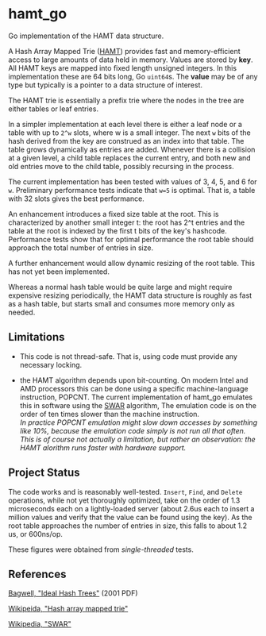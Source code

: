 # hamt_go

Go implementation of the HAMT data structure.

A Hash Array Mapped Trie ([HAMT][bagwell2001]) 
provides fast and memory-efficient access to large amounts of data held 
in memory.  Values are stored by **key**.  All HAMT keys are mapped into 
fixed length unsigned integers. In this implementation these are 64 bits
long, Go `uint64`s.  The **value** may be of any type but typically is a 
pointer to a data structure of interest.

The HAMT trie is essentially a prefix trie where the nodes in the tree
are either tables or leaf entries.

In a simpler implementation at each level there is either a leaf node
or a table with up to `2^w` slots, where w is a small 
integer.  The next `w` bits of the hash 
derived from the key are construed as an index into that table.  The
table grows dynamically as entries are added.  Whenever there is a 
collision at a given level, a child table replaces the current entry,
and both new and old entries move to the child table, possibly 
recursing in the process.

The current implementation has been tested with values of
3, 4, 5, and 6 for `w`.  Preliminary performance tests indicate 
that `w=5` is optimal.  That is, a table with 32 slots gives the best
performance.  

An enhancement introduces a fixed size table at the root.  This is
characterized by another small integer t: the root has 2^t entries
and the table at the root is indexed by the first t bits of the
key's hashcode.  Performance tests show that for optimal performance
the root table should approach the total number of entries in size.

A further enhancement would allow dynamic resizing of the root table.
This has not yet been implemented.

Whereas a normal hash table would be quite large and might
require expensive resizing periodically, the HAMT data structure is roughly 
as fast as a hash table, but starts small and consumes more memory only 
as needed.

## Limitations

* This code is not thread-safe.  That is, using code must provide any
necessary locking.

* the HAMT algorithm depends upon bit-counting.  On modern Intel and AMD 
processors this 
can be done using a specific machine-language instruction, POPCNT.  The current
implementation of hamt_go emulates this in software using the 
[SWAR][wiki-swar] algorithm,  The emulation code is on the order of ten times
slower than the machine instruction.  
*In practice POPCNT emulation might slow down accesses by something like 10%, 
because the emulation code simply is not run all that often.*
*This is of course not actually a limitation, but rather an observation: the HAMT alorithm runs faster with hardware support.*

## Project Status

The code works and is reasonably well-tested. 
`Insert`, `Find`, and `Delete` operations, while not yet thoroughly optimized, 
take on the order of 1.3 microseconds each on a lightly-loaded server 
(about 2.6us each to insert a million values and verify that the 
value can be found using the key).  As the root table approaches the 
number of entries in size, this falls to about 1.2 us, or 600ns/op.

These figures were obtained from *single-threaded* tests.

## References

[Bagwell, "Ideal Hash Trees"][bagwell2001]  (2001 PDF)

[Wikipeida, "Hash array mapped trie"][wiki-hamt]

[Wikipedia, "SWAR"][wiki-swar]


[bagwell2001]: http://infoscience.epfl.ch/record/64398/files/idealhashtrees.pdf

[wiki-hamt]: http://en.wikipedia.org/wiki/Hash_array_mapped_trie

[wiki-swar]: http://en.wikipedia.org/wiki/SWAR
